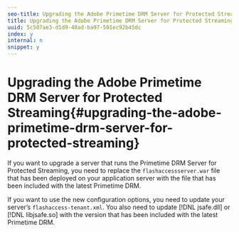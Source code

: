 ```yaml
---
seo-title: Upgrading the Adobe Primetime DRM Server for Protected Streaming
title: Upgrading the Adobe Primetime DRM Server for Protected Streaming
uuid: 5c507ae3-d1d9-40ad-ba97-501ec92b45dc
index: y
internal: n
snippet: y
---
```


# Upgrading the Adobe Primetime DRM Server for Protected Streaming{#upgrading-the-adobe-primetime-drm-server-for-protected-streaming}

If you want to upgrade a server that runs the Primetime DRM Server for Protected Streaming, you need to replace the `flashaccessserver.war` file that has been deployed on your application server with the file that has been included with the latest Primetime DRM.

If you want to use the new configuration options, you need to update your server’s `flashaccess-tenant.xml`. You also need to update [!DNL jsafe.dll] or [!DNL libjsafe.so] with the version that has been included with the latest Primetime DRM. 
